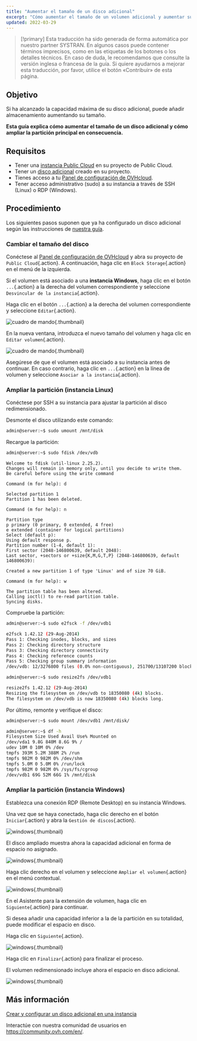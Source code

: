 ```yaml
---
title: "Aumentar el tamaño de un disco adicional"
excerpt: "Cómo aumentar el tamaño de un volumen adicional y aumentar su partición principal"
updated: 2022-03-29
---
```


> [!primary]
> Esta traducción ha sido generada de forma automática por nuestro partner SYSTRAN. En algunos casos puede contener términos imprecisos, como en las etiquetas de los botones o los detalles técnicos. En caso de duda, le recomendamos que consulte la versión inglesa o francesa de la guía. Si quiere ayudarnos a mejorar esta traducción, por favor, utilice el botón «Contribuir» de esta página.
> 

## Objetivo

Si ha alcanzado la capacidad máxima de su disco adicional, puede añadir almacenamiento aumentando su tamaño. 

**Esta guía explica cómo aumentar el tamaño de un disco adicional y cómo ampliar la partición principal en consecuencia.**

## Requisitos

- Tener una [instancia Public Cloud](https://www.ovhcloud.com/es/public-cloud/) en su proyecto de Public Cloud.
- Tener un [disco adicional](/pages/public_cloud/compute/create_and_configure_an_additional_disk_on_an_instance) creado en su proyecto.
- Tienes acceso a tu [Panel de configuración de OVHcloud](https://ca.ovh.com/auth/?action=gotomanager&from=https://www.ovh.com/world/&ovhSubsidiary=ws).
- Tener acceso administrativo (sudo) a su instancia a través de SSH (Linux) o RDP (Windows).

## Procedimiento

Los siguientes pasos suponen que ya ha configurado un disco adicional según las instrucciones de [nuestra guía](/pages/public_cloud/compute/create_and_configure_an_additional_disk_on_an_instance).

### Cambiar el tamaño del disco

Conéctese al [Panel de configuración de OVHcloud](https://ca.ovh.com/auth/?action=gotomanager&from=https://www.ovh.com/world/&ovhSubsidiary=ws) y abra su proyecto de `Public Cloud`{.action}. A continuación, haga clic en `Block Storage`{.action} en el menú de la izquierda.

Si el volumen está asociado a una **instancia Windows**, haga clic en el botón `...`{.action} a la derecha del volumen correspondiente y seleccione `Desvincular de la instancia`{.action}.

Haga clic en el botón `...`{.action} a la derecha del volumen correspondiente y seleccione `Editar`{.action}.

![cuadro de mando](images/increase-disk-02.png){.thumbnail}

En la nueva ventana, introduzca el nuevo tamaño del volumen y haga clic en `Editar volumen`{.action}.

![cuadro de mando](images/increase-disk-03.png){.thumbnail}

Asegúrese de que el volumen está asociado a su instancia antes de continuar. En caso contrario, haga clic en `...`{.action} en la línea de volumen y seleccione `Asociar a la instancia`{.action}.

### Ampliar la partición (instancia Linux)

Conéctese por SSH a su instancia para ajustar la partición al disco redimensionado.

Desmonte el disco utilizando este comando:

```bash
admin@server:~$ sudo umount /mnt/disk
```

Recargue la partición:

```bash
admin@server:~$ sudo fdisk /dev/vdb
```
```console
Welcome to fdisk (util-linux 2.25.2).
Changes will remain in memory only, until you decide to write them.
Be careful before using the write command
```
```console
Command (m for help): d

Selected partition 1
Partition 1 has been deleted.
```
```console
Command (m for help): n

Partition type
p primary (0 primary, 0 extended, 4 free)
e extended (container for logical partitions)
Select (default p):
Using default response p.
Partition number (1-4, default 1):
First sector (2048-146800639, default 2048):
Last sector, +sectors or +size{K,M,G,T,P} (2048-146800639, default 146800639):

Created a new partition 1 of type 'Linux' and of size 70 GiB.
```
```console
Command (m for help): w

The partition table has been altered.
Calling ioctl() to re-read partition table.
Syncing disks.
```

Compruebe la partición:

```bash
admin@server:~$ sudo e2fsck -f /dev/vdb1

e2fsck 1.42.12 (29-Aug-2014)
Pass 1: Checking inodes, blocks, and sizes
Pass 2: Checking directory structure
Pass 3: Checking directory connectivity
Pass 4: Checking reference counts
Pass 5: Checking group summary information
/dev/vdb: 12/3276800 files (0.0% non-contiguous), 251700/13107200 blocks
```

```bash
admin@server:~$ sudo resize2fs /dev/vdb1

resize2fs 1.42.12 (29-Aug-2014)
Resizing the filesystem on /dev/vdb to 18350080 (4k) blocks.
The filesystem on /dev/vdb is now 18350080 (4k) blocks long.
```

Por último, remonte y verifique el disco:

```bash
admin@server:~$ sudo mount /dev/vdb1 /mnt/disk/
```

```bash
admin@server:~$ df -h
Filesystem Size Used Avail Use% Mounted on
/dev/vda1 9.8G 840M 8.6G 9% /
udev 10M 0 10M 0% /dev
tmpfs 393M 5.2M 388M 2% /run
tmpfs 982M 0 982M 0% /dev/shm
tmpfs 5.0M 0 5.0M 0% /run/lock
tmpfs 982M 0 982M 0% /sys/fs/cgroup
/dev/vdb1 69G 52M 66G 1% /mnt/disk
```

### Ampliar la partición (instancia Windows)

Establezca una conexión RDP (Remote Desktop) en su instancia Windows.

Una vez que se haya conectado, haga clic derecho en el botón `Iniciar`{.action} y abra la `Gestión de discos`{.action}.

![windows](images/resize-win-01.png){.thumbnail}

El disco ampliado muestra ahora la capacidad adicional en forma de espacio no asignado.

![windows](images/resize-win-02.png){.thumbnail}

Haga clic derecho en el volumen y seleccione `Ampliar el volumen`{.action} en el menú contextual.

![windows](images/resize-win-03.png){.thumbnail}

En el Asistente para la extensión de volumen, haga clic en `Siguiente`{.action} para continuar.

Si desea añadir una capacidad inferior a la de la partición en su totalidad, puede modificar el espacio en disco.

Haga clic en `Siguiente`{.action}.

![windows](images/resize-win-04.png){.thumbnail}

Haga clic en `Finalizar`{.action} para finalizar el proceso.

El volumen redimensionado incluye ahora el espacio en disco adicional.

![windows](images/resize-win-05.png){.thumbnail}

## Más información

[Crear y configurar un disco adicional en una instancia](/pages/public_cloud/compute/create_and_configure_an_additional_disk_on_an_instance)

Interactúe con nuestra comunidad de usuarios en <https://community.ovh.com/en/>.